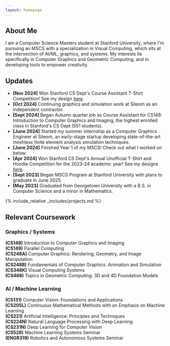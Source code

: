 ```yaml
---
layout: homepage
---
```


## About Me

I am a Computer Science Masters student at Stanford University, where I'm pursuing an MSCS with a specialization in Visual Computing, which sits at the intersection of AI/ML, graphics, and systems. My interests lie specifically in Computer Graphics and Geometric Computing, and in developing tools to empower creativity.

## Updates

- **[Nov 2024]** Won Stanford CS Dept's Course Assistant T-Shirt Competition! See my design [_here_](https://www.google.com/).
- **[Oct 2024]** Continuing graphics and simulation work at Sileom as an independent contractor.
- **[Sept 2024]** Began Autumn quarter job as Course Assistant for CS148: Introduction to Computer Graphics and Imaging, the highest enrolled class in Stanford's CS Dept (551 students).
- **[June 2024]** Started my summer internship as a Computer Graphics Engineer at Sileom, an early-stage startup developing state-of-the-art meshless finite element analysis simulation techniques.
- **[June 2024]** Finished Year 1 of my MSCS! Check out what I worked on below.
- **[Apr 2024]** Won Stanford CS Dept's Annual Unofficial T-Shirt and Hoodie Competition for the 2023-24 academic year! See my designs [_here_](https://movementink.bigcartel.com/product/stanford-black-shirt).
- **[Sept 2023]** Began MSCS Program at Stanford University with plans to graduate in June 2025.
- **[May 2023]** Graduated from Georgetown University with a B.S. in Computer Science and a minor in Mathematics.

{% include_relative _includes/projects.md %}

## Relevant Coursework

### Graphics / Systems

**(CS148)** Introduction to Computer Graphics and Imaging  
**(CS149)** Parallel Computing  
**(CS248A)** Computer Graphics: Rendering, Geometry, and Image Manipulation  
**(CS248B)** Fundamentals of Computer Graphics: Animation and Simulation  
**(CS348K)** Visual Computing Systems  
**(CS468)** Topics in Geometric Computing: 3D and 4D Foundation Models

### AI / Machine Learning

**(CS131)** Computer Vision: Foundations and Applications  
**(CS205L)** Continuous Mathematical Methods with an Emphasis on Machine Learning  
**(CS221)** Artificial Intelligence: Principles and Techniques  
**(CS224N)** Natural Language Processing with Deep Learning  
**(CS231N)** Deep Learning for Computer Vision  
**(CS528)** Machine Learning Systems Seminar  
**(ENGR319)** Robotics and Autonomous Systems Seminar
